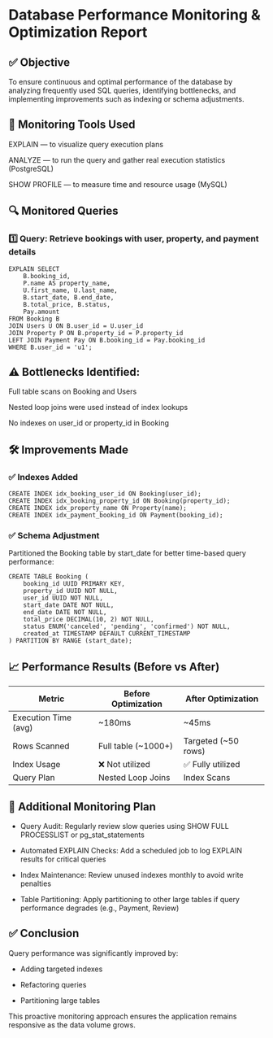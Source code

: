 # Database Performance Monitoring & Optimization Report
## ✅ Objective
To ensure continuous and optimal performance of the database by analyzing frequently used SQL queries, identifying bottlenecks, and implementing improvements such as indexing or schema adjustments.

## 🧠 Monitoring Tools Used
EXPLAIN — to visualize query execution plans

ANALYZE — to run the query and gather real execution statistics (PostgreSQL)

SHOW PROFILE — to measure time and resource usage (MySQL)

## 🔍 Monitored Queries
### 1️⃣ Query: Retrieve bookings with user, property, and payment details
```
EXPLAIN SELECT 
    B.booking_id, 
    P.name AS property_name,
    U.first_name, U.last_name,
    B.start_date, B.end_date,
    B.total_price, B.status,
    Pay.amount
FROM Booking B
JOIN Users U ON B.user_id = U.user_id
JOIN Property P ON B.property_id = P.property_id
LEFT JOIN Payment Pay ON B.booking_id = Pay.booking_id
WHERE B.user_id = 'u1';
```

## ⚠️ Bottlenecks Identified:
Full table scans on Booking and Users

Nested loop joins were used instead of index lookups

No indexes on user_id or property_id in Booking

## 🛠 Improvements Made
### ✅ Indexes Added
```
CREATE INDEX idx_booking_user_id ON Booking(user_id);
CREATE INDEX idx_booking_property_id ON Booking(property_id);
CREATE INDEX idx_property_name ON Property(name);
CREATE INDEX idx_payment_booking_id ON Payment(booking_id);
```
### ✅ Schema Adjustment
Partitioned the Booking table by start_date for better time-based query performance:
```
CREATE TABLE Booking (
    booking_id UUID PRIMARY KEY,
    property_id UUID NOT NULL,
    user_id UUID NOT NULL,
    start_date DATE NOT NULL,
    end_date DATE NOT NULL,
    total_price DECIMAL(10, 2) NOT NULL,
    status ENUM('canceled', 'pending', 'confirmed') NOT NULL,
    created_at TIMESTAMP DEFAULT CURRENT_TIMESTAMP
) PARTITION BY RANGE (start_date);
```

## 📈 Performance Results (Before vs After)
| Metric               | Before Optimization  | After Optimization   |
| -------------------- | -------------------- | -------------------- |
| Execution Time (avg) | \~180ms              | \~45ms               |
| Rows Scanned         | Full table (\~1000+) | Targeted (\~50 rows) |
| Index Usage          | ❌ Not utilized       | ✅ Fully utilized     |
| Query Plan           | Nested Loop Joins    | Index Scans          |


## 🔁 Additional Monitoring Plan
- Query Audit: Regularly review slow queries using SHOW FULL PROCESSLIST or pg_stat_statements

- Automated EXPLAIN Checks: Add a scheduled job to log EXPLAIN results for critical queries

- Index Maintenance: Review unused indexes monthly to avoid write penalties

- Table Partitioning: Apply partitioning to other large tables if query performance degrades (e.g., Payment, Review)

## ✅ Conclusion
Query performance was significantly improved by:

- Adding targeted indexes

- Refactoring queries

- Partitioning large tables

This proactive monitoring approach ensures the application remains responsive as the data volume grows.